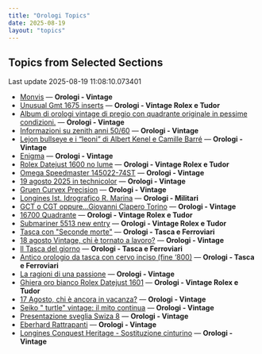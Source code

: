 ```yaml
---
title: "Orologi Topics"
date: 2025-08-19
layout: "topics"
---
```


## Topics from Selected Sections

Last update 2025-08-19 11:08:10.073401

- [Monvis](https://orologi.forumfree.it/?t=80793461) — **Orologi - Vintage**
- [Unusual Gmt 1675 inserts](https://orologi.forumfree.it/?t=80792103) — **Orologi - Vintage Rolex e Tudor**
- [Album di orologi vintage di pregio con quadrante originale  in pessime condizioni.](https://orologi.forumfree.it/?t=79944873) — **Orologi - Vintage**
- [Informazioni su zenith anni 50/60](https://orologi.forumfree.it/?t=80793553) — **Orologi - Vintage**
- [Lejon bullseye e i “leoni” di Albert Kenel e Camille Barré](https://orologi.forumfree.it/?t=80791068) — **Orologi - Vintage**
- [Enigma](https://orologi.forumfree.it/?t=80793781) — **Orologi - Vintage**
- [Rolex Datejust 1600 no lume](https://orologi.forumfree.it/?t=80792083) — **Orologi - Vintage Rolex e Tudor**
- [Omega Speedmaster 145022-74ST](https://orologi.forumfree.it/?t=80787783) — **Orologi - Vintage**
- [19 agosto 2025 in technicolor](https://orologi.forumfree.it/?t=80793803) — **Orologi - Vintage**
- [Gruen Curvex Precision](https://orologi.forumfree.it/?t=80793433) — **Orologi - Vintage**
- [Longines Ist. Idrografico R. Marina](https://orologi.forumfree.it/?t=80763716) — **Orologi - Militari**
- [GCT o CGT oppure...Giovanni Clapero Torino](https://orologi.forumfree.it/?t=80344475) — **Orologi - Vintage**
- [16700 Quadrante](https://orologi.forumfree.it/?t=80793987) — **Orologi - Vintage Rolex e Tudor**
- [Submariner 5513 new entry](https://orologi.forumfree.it/?t=80758006) — **Orologi - Vintage Rolex e Tudor**
- [Tasca con "Seconde morte"](https://orologi.forumfree.it/?t=80786317) — **Orologi - Tasca e Ferroviari**
- [18 agosto Vintage, chi è tornato a lavoro?](https://orologi.forumfree.it/?t=80792957) — **Orologi - Vintage**
- [Il Tasca del giorno](https://orologi.forumfree.it/?t=80702163) — **Orologi - Tasca e Ferroviari**
- [Antico orologio da tasca con cervo inciso (fine ‘800)](https://orologi.forumfree.it/?t=80792793) — **Orologi - Tasca e Ferroviari**
- [La ragioni di una passione](https://orologi.forumfree.it/?t=80791739) — **Orologi - Vintage**
- [Ghiera oro bianco Rolex Datejust 1601](https://orologi.forumfree.it/?t=80791944) — **Orologi - Vintage Rolex e Tudor**
- [17 Agosto, chi è ancora in vacanza?](https://orologi.forumfree.it/?t=80792145) — **Orologi - Vintage**
- [Seiko " turtle" vintage: il mito continua](https://orologi.forumfree.it/?t=80781201) — **Orologi - Vintage**
- [Presentazione sveglia Swiza 8](https://orologi.forumfree.it/?t=80426487) — **Orologi - Vintage**
- [Eberhard Rattrapanti](https://orologi.forumfree.it/?t=77640543) — **Orologi - Vintage**
- [Longines Conquest Heritage - Sostituzione cinturino](https://orologi.forumfree.it/?t=80791165) — **Orologi - Vintage**
